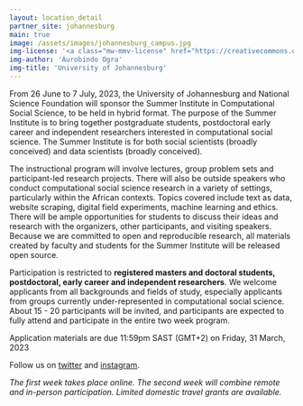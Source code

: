 ```yaml
---
layout: location_detail
partner_site: johannesburg
main: true
image: /assets/images/johannesburg_campus.jpg
img-license: '<a class="mw-mmv-license" href="https://creativecommons.org/licenses/by-sa/3.0" target="_blank">CC BY-SA 3.0</a>'
img-author: 'Aurobindo Ogra'
img-title: 'University of Johannesburg'
---
```


From 26 June to 7 July, 2023, the University of Johannesburg and National Science Foundation will sponsor the Summer Institute in Computational Social Science, to be held in hybrid format. The purpose of the Summer Institute is to bring together postgraduate students, postdoctoral early career and independent researchers interested in computational social science. The Summer Institute is for both social scientists (broadly conceived) and data scientists (broadly conceived).

The instructional program will involve lectures, group problem sets and participant-led research projects. There will also be outside speakers who conduct computational social science research in a variety of settings, particularly within the African contexts. Topics covered include text as data, website scraping, digital field experiments, machine learning and ethics. There will be ample opportunities for students to discuss their ideas and research with the organizers, other participants, and visiting speakers. Because we are committed to open and reproducible research, all materials created by faculty and students for the Summer Institute will be released open source.

Participation is restricted to **registered masters and doctoral students, postdoctoral, early career and independent researchers**. We welcome applicants from all backgrounds and fields of study, especially applicants from groups currently under-represented in computational social science. About 15 - 20 participants will be invited, and participants are expected to fully attend and participate in the entire two week program.

Application materials are due 11:59pm SAST (GMT+2) on Friday, 31 March, 2023

Follow us on [twitter](https://twitter.com/sicss_jhb) and [instagram](https://www.instagram.com/sicss.johannesburg/).

*The first week takes place online. The second week will combine remote and in-person participation. Limited domestic travel grants are available.*

